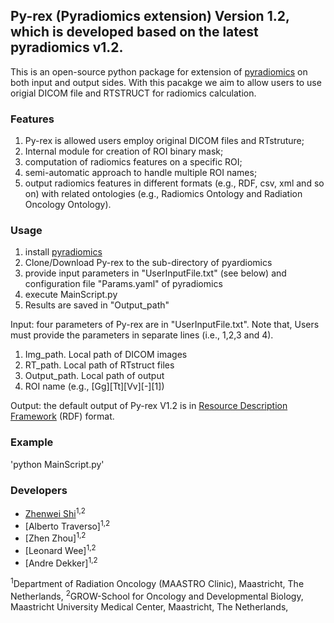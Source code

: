 ## Py-rex (Pyradiomics extension) Version 1.2, which is developed based on the latest pyradiomics v1.2.

This is an open-source python package for extension of [pyradiomics](https://github.com/Radiomics/pyradiomics) on both input and output sides.
With this pacakge we aim to allow users to use origial DICOM file and RTSTRUCT for radiomics calculation. 

### Features
1. Py-rex is allowed users employ original DICOM files and RTstruture;
2. Internal module for creation of ROI binary mask;
3. computation of radiomics features on a specific ROI;
4. semi-automatic approach to handle multiple ROI names;
5. output radiomics features in different formats (e.g., RDF, csv, xml and so on) with related ontologies (e.g., Radiomics Ontology and Radiation Oncology Ontology).

### Usage

1. install [pyradiomics](https://github.com/Radiomics/pyradiomics)
2. Clone/Download Py-rex to the sub-directory of pyardiomics
3. provide input parameters in "UserInputFile.txt" (see below) and configuration file "Params.yaml" of pyradiomics 
4. execute MainScript.py
5. Results are saved in "Output_path"


Input: four parameters of Py-rex are in "UserInputFile.txt". Note that, Users must provide the parameters in separate lines (i.e., 1,2,3 and 4).

1. Img_path. Local path of DICOM images
2. RT_path. Local path of RTstruct files
3. Output_path. Local path of output
4. ROI name (e.g., [Gg][Tt][Vv][-][1])
	
Output: the default output of Py-rex V1.2 is in [Resource Description Framework](https://en.wikipedia.org/wiki/Resource_Description_Framework) (RDF) format.
		
### Example
'python MainScript.py'


### Developers
 - [Zhenwei Shi](https://github.com/zhenweishi)<sup>1,2</sup>
 - [Alberto Traverso]<sup>1,2</sup>
 - [Zhen Zhou]<sup>1,2</sup>
 - [Leonard Wee]<sup>1,2</sup>
 - [Andre Dekker]<sup>1,2</sup>
 
<sup>1</sup>Department of Radiation Oncology (MAASTRO Clinic), Maastricht, The Netherlands,
<sup>2</sup>GROW-School for Oncology and Developmental Biology, Maastricht University Medical Center, Maastricht, The Netherlands,

